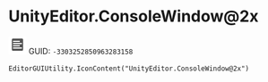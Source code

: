 # UnityEditor.ConsoleWindow@2x
![](/img/UnityEditor.ConsoleWindow@2x.png)
GUID: `-3303252850963283158`
```
EditorGUIUtility.IconContent("UnityEditor.ConsoleWindow@2x")
```
